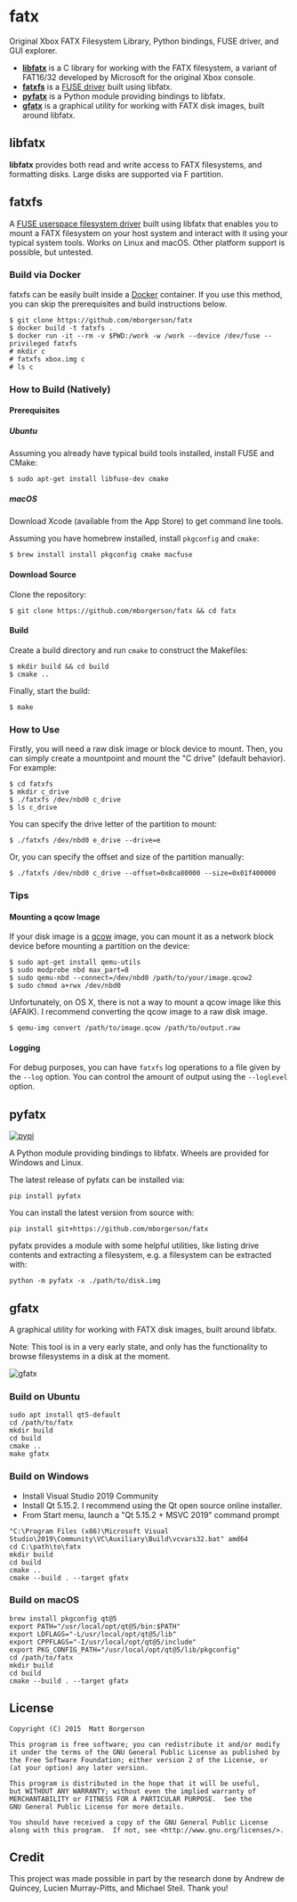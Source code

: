 fatx
====

Original Xbox FATX Filesystem Library, Python bindings, FUSE driver, and GUI explorer.

* [**libfatx**](#libfatx) is a C library for working with the FATX filesystem, a variant of FAT16/32 developed by Microsoft for the original Xbox console.
* [**fatxfs**](#fatxfs) is a [FUSE driver](https://en.wikipedia.org/wiki/Filesystem_in_Userspace) built using libfatx.
* [**pyfatx**](#pyfatx) is a Python module providing bindings to libfatx.
* [**gfatx**](#gfatx) is a graphical utility for working with FATX disk images, built around libfatx.

libfatx
-------
**libfatx** provides both read and write access to FATX filesystems, and formatting disks. Large disks are supported via F partition.

fatxfs
------
A [FUSE userspace filesystem driver](https://en.wikipedia.org/wiki/Filesystem_in_Userspace) built using libfatx that enables you to mount a FATX filesystem on your host system and interact with it using your typical system tools. Works on Linux and macOS. Other platform support is possible, but untested.

### Build via Docker
fatxfs can be easily built inside a [Docker](https://www.docker.com/) container. If you use this method, you can skip the prerequisites and build instructions below.

    $ git clone https://github.com/mborgerson/fatx
    $ docker build -t fatxfs .
    $ docker run -it --rm -v $PWD:/work -w /work --device /dev/fuse --privileged fatxfs
    # mkdir c
    # fatxfs xbox.img c
    # ls c

### How to Build (Natively)
#### Prerequisites

##### Ubuntu
Assuming you already have typical build tools installed, install FUSE and CMake:

    $ sudo apt-get install libfuse-dev cmake

##### macOS
Download Xcode (available from the App Store) to get command line tools.

Assuming you have homebrew installed, install `pkgconfig` and `cmake`:

    $ brew install install pkgconfig cmake macfuse

#### Download Source
Clone the repository:

    $ git clone https://github.com/mborgerson/fatx && cd fatx

#### Build
Create a build directory and run `cmake` to construct the Makefiles:

    $ mkdir build && cd build
    $ cmake ..

Finally, start the build:

    $ make

### How to Use
Firstly, you will need a raw disk image or block device to mount. Then, you can simply create a mountpoint and mount the "C drive" (default behavior). For example:

    $ cd fatxfs
    $ mkdir c_drive
    $ ./fatxfs /dev/nbd0 c_drive
    $ ls c_drive

You can specify the drive letter of the partition to mount:

    $ ./fatxfs /dev/nbd0 e_drive --drive=e

Or, you can specify the offset and size of the partition manually:

    $ ./fatxfs /dev/nbd0 c_drive --offset=0x8ca80000 --size=0x01f400000

### Tips
#### Mounting a qcow Image
If your disk image is a [qcow](https://en.wikipedia.org/wiki/Qcow) image, you can mount it as a network block device before mounting a partition on the device:

    $ sudo apt-get install qemu-utils
    $ sudo modprobe nbd max_part=8
    $ sudo qemu-nbd --connect=/dev/nbd0 /path/to/your/image.qcow2
    $ sudo chmod a+rwx /dev/nbd0

Unfortunately, on OS X, there is not a way to mount a qcow image like this (AFAIK). I recommend converting the qcow image to a raw disk image.

    $ qemu-img convert /path/to/image.qcow /path/to/output.raw

#### Logging
For debug purposes, you can have `fatxfs` log operations to a file given by the
`--log` option. You can control the amount of output using the `--loglevel`
option.

pyfatx
------
[![pypi](https://img.shields.io/pypi/v/pyfatx)](https://pypi.org/project/pyfatx/)

A Python module providing bindings to libfatx. Wheels are provided for Windows and Linux.

The latest release of pyfatx can be installed via:

    pip install pyfatx

You can install the latest version from source with:

    pip install git+https://github.com/mborgerson/fatx

pyfatx provides a module with some helpful utilities, like listing drive contents and extracting a filesystem, e.g. a filesystem can be extracted with:

    python -m pyfatx -x ./path/to/disk.img

gfatx
-----

A graphical utility for working with FATX disk images, built around libfatx.

Note: This tool is in a very early state, and only has the functionality to browse filesystems in a disk at the moment.

![gfatx](screenshots/gfatx.png)

### Build on Ubuntu
```
sudo apt install qt5-default
cd /path/to/fatx
mkdir build
cd build
cmake ..
make gfatx
```

### Build on Windows
* Install Visual Studio 2019 Community
* Install Qt 5.15.2. I recommend using the Qt open source online installer.
* From Start menu, launch a "Qt 5.15.2 + MSVC 2019" command prompt

```
"C:\Program Files (x86)\Microsoft Visual Studio\2019\Community\VC\Auxiliary\Build\vcvars32.bat" amd64
cd C:\path\to\fatx
mkdir build
cd build
cmake ..
cmake --build . --target gfatx
```

### Build on macOS
```
brew install pkgconfig qt@5
export PATH="/usr/local/opt/qt@5/bin:$PATH"
export LDFLAGS="-L/usr/local/opt/qt@5/lib"
export CPPFLAGS="-I/usr/local/opt/qt@5/include"
export PKG_CONFIG_PATH="/usr/local/opt/qt@5/lib/pkgconfig"
cd /path/to/fatx
mkdir build
cd build
cmake --build . --target gfatx
```

License
-------

    Copyright (C) 2015  Matt Borgerson

    This program is free software; you can redistribute it and/or modify
    it under the terms of the GNU General Public License as published by
    the Free Software Foundation; either version 2 of the License, or
    (at your option) any later version.

    This program is distributed in the hope that it will be useful,
    but WITHOUT ANY WARRANTY; without even the implied warranty of
    MERCHANTABILITY or FITNESS FOR A PARTICULAR PURPOSE.  See the
    GNU General Public License for more details.

    You should have received a copy of the GNU General Public License
    along with this program.  If not, see <http://www.gnu.org/licenses/>.

Credit
------
This project was made possible in part by the research done by Andrew de Quincey, Lucien Murray-Pitts, and Michael Steil. Thank you!
